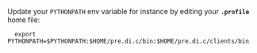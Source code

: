 Update your `PYTHONPATH` env variable for instance by editing your **`.profile`** home file:
```
  export PYTHONPATH=$PYTHONPATH:$HOME/pre.di.c/bin:$HOME/pre.di.c/clients/bin
```
